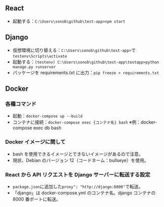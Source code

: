 ## React

- 起動する：`C:\Users\sonob\github\test-app>npm start`

## Django

- 仮想環境に切り替える：`C:\Users\sonob\github\test-app>`で`testenv\Scripts\activate`
- 起動する：`(testenv) C:\Users\sonob\github\test-app\testapp>python manage.py runserver`
- パッケージを requirements.txt に出力：`pip freeze > requirements.txt`

## Docker

### 各種コマンド

- 起動：`docker-compose up --build`
- コンテナに接続：`docker-compose exec {コンテナ名} bash`
  ※例：docker-compose exec db bash

### Docker イメージに関して

- bash を使用できるイメージとできないイメージがあるので注意。
- 現状、Debian のバージョン 12（コードネーム：bullseye）を使用。

### React から API リクエストを Django サーバーに転送する設定

- `package.json`に追加した`proxy": "http://django:8000"`で転送。
- 「django」は docker-compose.yml のコンテナ名。django コンテナの 8000 番ポートに転送。
